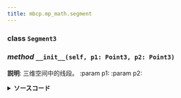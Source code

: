 ```yaml
---
title: mbcp.mp_math.segment
---
```

### **class** `Segment3`
### *method* `__init__(self, p1: Point3, p2: Point3)`



**説明**: 三维空间中的线段。
:param p1:
:param p2:


<details>
<summary> <b>ソースコード</b> </summary>

```python
def __init__(self, p1: 'Point3', p2: 'Point3'):
    """
        三维空间中的线段。
        :param p1:
        :param p2:
        """
    self.p1 = p1
    self.p2 = p2
    '方向向量'
    self.direction = self.p2 - self.p1
    '长度'
    self.length = self.direction.length
    '中心点'
    self.midpoint = Point3((self.p1.x + self.p2.x) / 2, (self.p1.y + self.p2.y) / 2, (self.p1.z + self.p2.z) / 2)
```
</details>

